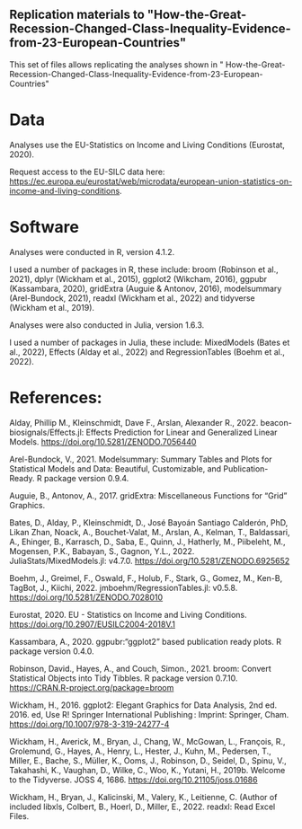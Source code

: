 

## Replication materials to "How-the-Great-Recession-Changed-Class-Inequality-Evidence-from-23-European-Countries"

This set of files allows replicating the analyses shown in " How-the-Great-Recession-Changed-Class-Inequality-Evidence-from-23-European-Countries"

# Data

Analyses use the EU-Statistics on Income and Living Conditions (Eurostat, 2020).

Request access to the EU-SILC data here: https://ec.europa.eu/eurostat/web/microdata/european-union-statistics-on-income-and-living-conditions.


# Software

Analyses were conducted in R, version 4.1.2. 

I used a number of packages in R, these include: broom (Robinson et al., 2021), dplyr (Wickham et al., 2015), ggplot2 (Wikcham, 2016), ggpubr (Kassambara, 2020), gridExtra (Auguie & Antonov, 2016), modelsummary (Arel-Bundock, 2021), readxl (Wickham et al., 2022) and tidyverse (Wickham et al., 2019).

Analyses were also conducted in Julia, version 1.6.3.

I used a number of packages in Julia, these include: MixedModels (Bates et al., 2022), Effects (Alday et al., 2022) and RegressionTables (Boehm et al., 2022).

# References:

Alday, Phillip M., Kleinschmidt, Dave F., Arslan, Alexander R., 2022. beacon-biosignals/Effects.jl: Effects Prediction for Linear and Generalized Linear Models. https://doi.org/10.5281/ZENODO.7056440

Arel-Bundock, V., 2021. Modelsummary: Summary Tables and Plots for Statistical Models and Data: Beautiful, Customizable, and Publication-Ready. R package version 0.9.4.

Auguie, B., Antonov, A., 2017. gridExtra: Miscellaneous Functions for “Grid” Graphics.

Bates, D., Alday, P., Kleinschmidt, D., José Bayoán Santiago Calderón, PhD, Likan Zhan, Noack, A., Bouchet-Valat, M., Arslan, A., Kelman, T., Baldassari, A., Ehinger, B., Karrasch, D., Saba, E., Quinn, J., Hatherly, M., Piibeleht, M., Mogensen, P.K., Babayan, S., Gagnon, Y.L., 2022. JuliaStats/MixedModels.jl: v4.7.0. https://doi.org/10.5281/ZENODO.6925652

Boehm, J., Greimel, F., Oswald, F., Holub, F., Stark, G., Gomez, M., Ken-B, TagBot, J., Kiichi, 2022. jmboehm/RegressionTables.jl: v0.5.8. https://doi.org/10.5281/ZENODO.7028010

Eurostat, 2020. EU - Statistics on Income and Living Conditions. https://doi.org/10.2907/EUSILC2004-2018V.1

Kassambara, A., 2020. ggpubr:“ggplot2” based publication ready plots. R package version 0.4.0. 

Robinson, David., Hayes, A., and Couch, Simon., 2021. broom: Convert Statistical Objects
  into Tidy Tibbles. R package version 0.7.10. https://CRAN.R-project.org/package=broom

Wickham, H., 2016. ggplot2: Elegant Graphics for Data Analysis, 2nd ed. 2016. ed, Use R! Springer International Publishing : Imprint: Springer, Cham. https://doi.org/10.1007/978-3-319-24277-4

Wickham, H., Averick, M., Bryan, J., Chang, W., McGowan, L., François, R., Grolemund, G., Hayes, A., Henry, L., Hester, J., Kuhn, M., Pedersen, T., Miller, E., Bache, S., Müller, K., Ooms, J., Robinson, D., Seidel, D., Spinu, V., Takahashi, K., Vaughan, D., Wilke, C., Woo, K., Yutani, H., 2019b. Welcome to the Tidyverse. JOSS 4, 1686. https://doi.org/10.21105/joss.01686

Wickham, H., Bryan, J., Kalicinski, M., Valery, K., Leitienne, C. (Author of included libxls, Colbert, B., Hoerl, D., Miller, E., 2022. readxl: Read Excel Files.




